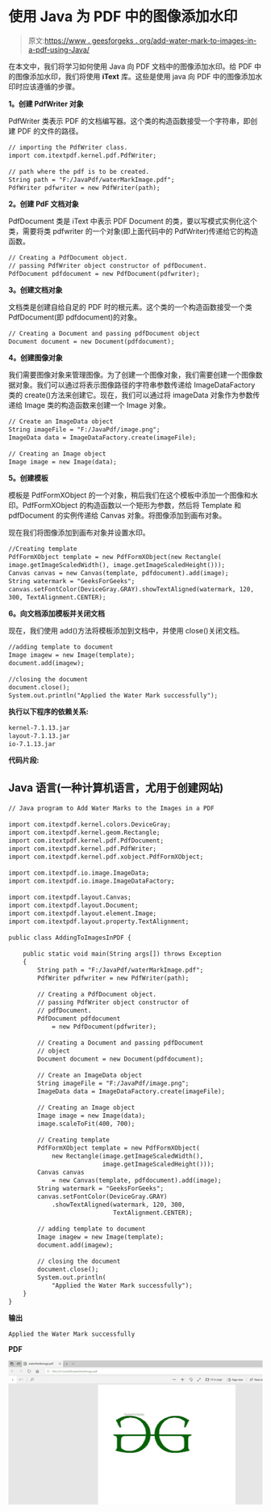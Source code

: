 # 使用 Java 为 PDF 中的图像添加水印

> 原文:[https://www . geesforgeks . org/add-water-mark-to-images-in-a-pdf-using-Java/](https://www.geeksforgeeks.org/adding-water-marks-to-the-images-in-a-pdf-using-java/)

在本文中，我们将学习如何使用 Java 向 PDF 文档中的图像添加水印。给 PDF 中的图像添加水印，我们将使用 **iText** 库。这些是使用 java 向 PDF 中的图像添加水印时应该遵循的步骤。

**1。创建 PdfWriter 对象**

PdfWriter 类表示 PDF 的文档编写器。这个类的构造函数接受一个字符串，即创建 PDF 的文件的路径。

```
// importing the PdfWriter class. 
import com.itextpdf.kernel.pdf.PdfWriter; 

// path where the pdf is to be created. 
String path = "F:/JavaPdf/waterMarkImage.pdf"; 
PdfWriter pdfwriter = new PdfWriter(path);
```

**2。创建 PdF 文档对象**

PdfDocument 类是 iText 中表示 PDF Document 的类，要以写模式实例化这个类，需要将类 pdfwriter 的一个对象(即上面代码中的 PdfWriter)传递给它的构造函数。

```
// Creating a PdfDocument object. 
// passing PdfWriter object constructor of pdfDocument. 
PdfDocument pdfdocument = new PdfDocument(pdfwriter);
```

**3。创建文档对象**

文档类是创建自给自足的 PDF 时的根元素。这个类的一个构造函数接受一个类 PdfDocument(即 pdfdocument)的对象。

```
// Creating a Document and passing pdfDocument object 
Document document = new Document(pdfdocument);
```

**4。创建图像对象**

我们需要图像对象来管理图像。为了创建一个图像对象，我们需要创建一个图像数据对象。我们可以通过将表示图像路径的字符串参数传递给 ImageDataFactory 类的 create()方法来创建它。现在，我们可以通过将 imageData 对象作为参数传递给 Image 类的构造函数来创建一个 Image 对象。

```
// Create an ImageData object 
String imageFile = "F:/JavaPdf/image.png"; 
ImageData data = ImageDataFactory.create(imageFile); 

// Creating an Image object 
Image image = new Image(data);
```

**5。创建模板**

模板是 PdfFormXObject 的一个对象，稍后我们在这个模板中添加一个图像和水印。PdfFormXObject 的构造函数以一个矩形为参数，然后将 Template 和 pdfDocument 的实例传递给 Canvas 对象。将图像添加到画布对象。

现在我们将图像添加到画布对象并设置水印。

```
//Creating template             
PdfFormXObject template = new PdfFormXObject(new Rectangle(
image.getImageScaledWidth(), image.getImageScaledHeight()));
Canvas canvas = new Canvas(template, pdfdocument).add(image); 
String watermark = "GeeksForGeeks"; 
canvas.setFontColor(DeviceGray.GRAY).showTextAligned(watermark, 120, 300, TextAlignment.CENTER);
```

**6。向文档添加模板并关闭文档**

现在，我们使用 add()方法将模板添加到文档中，并使用 close()关闭文档。

```
//adding template to document
Image imagew = new Image(template);          
document.add(imagew); 

//closing the document 
document.close();  
System.out.println("Applied the Water Mark successfully");
```

**执行以下程序的依赖关系:**

```
kernel-7.1.13.jar
layout-7.1.13.jar
io-7.1.13.jar
```

**代码片段:**

## Java 语言(一种计算机语言，尤用于创建网站)

```
// Java program to Add Water Marks to the Images in a PDF

import com.itextpdf.kernel.colors.DeviceGray;
import com.itextpdf.kernel.geom.Rectangle;
import com.itextpdf.kernel.pdf.PdfDocument;
import com.itextpdf.kernel.pdf.PdfWriter;
import com.itextpdf.kernel.pdf.xobject.PdfFormXObject;

import com.itextpdf.io.image.ImageData;
import com.itextpdf.io.image.ImageDataFactory;

import com.itextpdf.layout.Canvas;
import com.itextpdf.layout.Document;
import com.itextpdf.layout.element.Image;
import com.itextpdf.layout.property.TextAlignment;

public class AddingToImagesInPDF {

    public static void main(String args[]) throws Exception
    {
        String path = "F:/JavaPdf/waterMarkImage.pdf";
        PdfWriter pdfwriter = new PdfWriter(path);

        // Creating a PdfDocument object.
        // passing PdfWriter object constructor of
        // pdfDocument.
        PdfDocument pdfdocument
            = new PdfDocument(pdfwriter);

        // Creating a Document and passing pdfDocument
        // object
        Document document = new Document(pdfdocument);

        // Create an ImageData object
        String imageFile = "F:/JavaPdf/image.png";
        ImageData data = ImageDataFactory.create(imageFile);

        // Creating an Image object
        Image image = new Image(data);
        image.scaleToFit(400, 700);

        // Creating template
        PdfFormXObject template = new PdfFormXObject(
            new Rectangle(image.getImageScaledWidth(),
                          image.getImageScaledHeight()));
        Canvas canvas
            = new Canvas(template, pdfdocument).add(image);
        String watermark = "GeeksForGeeks";
        canvas.setFontColor(DeviceGray.GRAY)
            .showTextAligned(watermark, 120, 300,
                             TextAlignment.CENTER);

        // adding template to document
        Image imagew = new Image(template);
        document.add(imagew);

        // closing the document
        document.close();
        System.out.println(
            "Applied the Water Mark successfully");
    }
}
```

**输出**

```
Applied the Water Mark successfully
```

**PDF**

![Adding Water Marks to the Images in a PDF using Java](img/21a2ac2804748640cd7b7bd69e55f5f9.png)